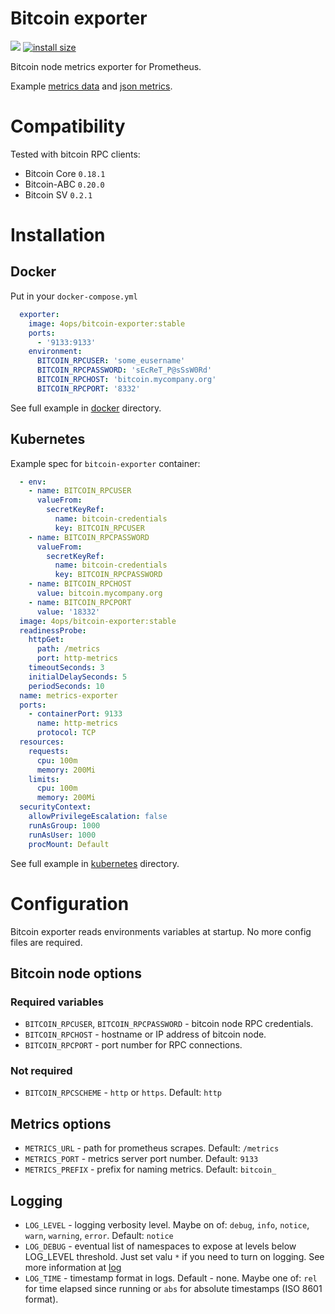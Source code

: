 # Bitcoin exporter

[![](https://images.microbadger.com/badges/image/4ops/bitcoin-exporter.svg)](https://hub.docker.com/r/4ops/bitcoin-exporter 'View on Docker Hub') [![install size](https://packagephobia.now.sh/badge?p=bitcoin-exporter)](https://packagephobia.now.sh/result?p=bitcoin-exporter)

Bitcoin node metrics exporter for Prometheus.

Example [metrics data](https://github.com/4ops/bitcoin-exporter/blob/master/examples/metrics.txt) and [json metrics](https://github.com/4ops/bitcoin-exporter/blob/master/examples/metrics.json).

# Compatibility

Tested with bitcoin RPC clients:

- Bitcoin Core `0.18.1`
- Bitcoin-ABC `0.20.0`
- Bitcoin SV `0.2.1`

# Installation

## Docker

Put in your `docker-compose.yml`

```YAML
  exporter:
    image: 4ops/bitcoin-exporter:stable
    ports:
      - '9133:9133'
    environment:
      BITCOIN_RPCUSER: 'some_eusername'
      BITCOIN_RPCPASSWORD: 'sEcReT_P@sSsW0Rd'
      BITCOIN_RPCHOST: 'bitcoin.mycompany.org'
      BITCOIN_RPCPORT: '8332'
```

See full example in [docker](https://github.com/4ops/bitcoin-exporter/tree/master/examples/docker) directory.

## Kubernetes

Example spec for `bitcoin-exporter` container:

```YAML
  - env:
    - name: BITCOIN_RPCUSER
      valueFrom:
        secretKeyRef:
          name: bitcoin-credentials
          key: BITCOIN_RPCUSER
    - name: BITCOIN_RPCPASSWORD
      valueFrom:
        secretKeyRef:
          name: bitcoin-credentials
          key: BITCOIN_RPCPASSWORD
    - name: BITCOIN_RPCHOST
      value: bitcoin.mycompany.org
    - name: BITCOIN_RPCPORT
      value: '18332'
  image: 4ops/bitcoin-exporter:stable
  readinessProbe:
    httpGet:
      path: /metrics
      port: http-metrics
    timeoutSeconds: 3
    initialDelaySeconds: 5
    periodSeconds: 10
  name: metrics-exporter
  ports:
    - containerPort: 9133
      name: http-metrics
      protocol: TCP
  resources:
    requests:
      cpu: 100m
      memory: 200Mi
    limits:
      cpu: 100m
      memory: 200Mi
  securityContext:
    allowPrivilegeEscalation: false
    runAsGroup: 1000
    runAsUser: 1000
    procMount: Default
```

See full example in [kubernetes](https://github.com/4ops/bitcoin-exporter/tree/master/examples/kubernetes) directory.

# Configuration

Bitcoin exporter reads environments variables at startup. No more config files are required.

## Bitcoin node options

### Required variables

- `BITCOIN_RPCUSER`, `BITCOIN_RPCPASSWORD` - bitcoin node RPC credentials.
- `BITCOIN_RPCHOST` - hostname or IP address of bitcoin node.
- `BITCOIN_RPCPORT` - port number for RPC connections.

### Not required

- `BITCOIN_RPCSCHEME` - `http` or `https`. Default: `http`

## Metrics options

- `METRICS_URL` - path for prometheus scrapes. Default: `/metrics`
- `METRICS_PORT` - metrics server port number. Default: `9133`
- `METRICS_PREFIX` - prefix for naming metrics. Default: `bitcoin_`

## Logging

- `LOG_LEVEL` - logging verbosity level. Maybe on of: `debug`, `info`, `notice`, `warn`, `warning`, `error`. Default: `notice`
- `LOG_DEBUG` - eventual list of namespaces to expose at levels below LOG_LEVEL threshold. Just set valu `*` if you need to turn on logging. See more information at [log](https://github.com/medikoo/log#log_debug)
- `LOG_TIME` - timestamp format in logs. Default - none. Maybe one of: `rel` for time elapsed since running or `abs` for absolute timestamps (ISO 8601 format).
